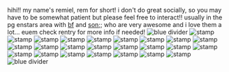 hihi!! my name's remiel, rem for short! i don't do great socially, so you may have to be somewhat patient but please feel free to interact!! usually in the pg enstars area with [bf](https://github.com/angelicfreak) and [son](https://github.com/Ffluffernutt);; who are very awesome and i love them a lot... euem check rentry for more info if needed!
![blue divider](https://64.media.tumblr.com/f0c18941348b84103d3415184bf38848/f7ec0cffe6574c86-c3/s2048x3072/6206d9d13b3811559c4d1d50a0ea6fde9279875d.pnj)
![stamp](https://images-wixmp-ed30a86b8c4ca887773594c2.wixmp.com/f/2a4269cb-2f67-4435-b4c0-5515d5613cc7/de37qmr-99705960-189f-43d4-bc8b-7035f3ccdaf3.png?token=eyJ0eXAiOiJKV1QiLCJhbGciOiJIUzI1NiJ9.eyJzdWIiOiJ1cm46YXBwOjdlMGQxODg5ODIyNjQzNzNhNWYwZDQxNWVhMGQyNmUwIiwiaXNzIjoidXJuOmFwcDo3ZTBkMTg4OTgyMjY0MzczYTVmMGQ0MTVlYTBkMjZlMCIsIm9iaiI6W1t7InBhdGgiOiJcL2ZcLzJhNDI2OWNiLTJmNjctNDQzNS1iNGMwLTU1MTVkNTYxM2NjN1wvZGUzN3Ftci05OTcwNTk2MC0xODlmLTQzZDQtYmM4Yi03MDM1ZjNjY2RhZjMucG5nIn1dXSwiYXVkIjpbInVybjpzZXJ2aWNlOmZpbGUuZG93bmxvYWQiXX0.6CdqqYThcbgJPzvLdB3VRlweSn6e5-9qd996jgkxv0s) ![stamp](https://images-wixmp-ed30a86b8c4ca887773594c2.wixmp.com/f/2a4269cb-2f67-4435-b4c0-5515d5613cc7/depjcim-d03210c1-51d1-4f61-bd2e-48a6b65335dd.png?token=eyJ0eXAiOiJKV1QiLCJhbGciOiJIUzI1NiJ9.eyJzdWIiOiJ1cm46YXBwOjdlMGQxODg5ODIyNjQzNzNhNWYwZDQxNWVhMGQyNmUwIiwiaXNzIjoidXJuOmFwcDo3ZTBkMTg4OTgyMjY0MzczYTVmMGQ0MTVlYTBkMjZlMCIsIm9iaiI6W1t7InBhdGgiOiJcL2ZcLzJhNDI2OWNiLTJmNjctNDQzNS1iNGMwLTU1MTVkNTYxM2NjN1wvZGVwamNpbS1kMDMyMTBjMS01MWQxLTRmNjEtYmQyZS00OGE2YjY1MzM1ZGQucG5nIn1dXSwiYXVkIjpbInVybjpzZXJ2aWNlOmZpbGUuZG93bmxvYWQiXX0.r9Hpy8fyM9ZUQfQRuFzddvBluiWvmJf26A5TBrGps8Q) ![stamp](https://external-media.spacehey.net/media/s2jU5x7cyyMyh4SDxTEX5P6iCBj4YPzjeYDX78axe-2o=/https://images-wixmp-ed30a86b8c4ca887773594c2.wixmp.com/f/74037890-f83c-468f-83cf-33aa7bea7e7f/d47htzh-05694e0b-a1d9-49ce-bf71-ce1cc9c13366.gif?token=eyJ0eXAiOiJKV1QiLCJhbGciOiJIUzI1NiJ9.eyJzdWIiOiJ1cm46YXBwOjdlMGQxODg5ODIyNjQzNzNhNWYwZDQxNWVhMGQyNmUwIiwiaXNzIjoidXJuOmFwcDo3ZTBkMTg4OTgyMjY0MzczYTVmMGQ0MTVlYTBkMjZlMCIsIm9iaiI6W1t7InBhdGgiOiJcL2ZcLzc0MDM3ODkwLWY4M2MtNDY4Zi04M2NmLTMzYWE3YmVhN2U3ZlwvZDQ3aHR6aC0wNTY5NGUwYi1hMWQ5LTQ5Y2UtYmY3MS1jZTFjYzljMTMzNjYuZ2lmIn1dXSwiYXVkIjpbInVybjpzZXJ2aWNlOmZpbGUuZG93bmxvYWQiXX0.FdPXtWZb4q5h_5aD2HmMhKhXEsRydV1j7jTSmwcLcuw) ![stamp](https://external-media.spacehey.net/media/sZZDev_KEjt7hgg4V8dodIu9Uf4MMBw69L88bimUFOYQ=/https://images-wixmp-ed30a86b8c4ca887773594c2.wixmp.com/f/a98d6b1b-2df5-4458-b2d6-9497a5e393b6/dauwwvu-64aafafd-14e2-48db-9eb2-a11a298d732a.png/v1/fill/w_99,h_56/my_boyfriend_is_my_best_friend_stamp_by_rainbow_lizzard_dauwwvu-fullview.png?token=eyJ0eXAiOiJKV1QiLCJhbGciOiJIUzI1NiJ9.eyJzdWIiOiJ1cm46YXBwOjdlMGQxODg5ODIyNjQzNzNhNWYwZDQxNWVhMGQyNmUwIiwiaXNzIjoidXJuOmFwcDo3ZTBkMTg4OTgyMjY0MzczYTVmMGQ0MTVlYTBkMjZlMCIsIm9iaiI6W1t7ImhlaWdodCI6Ijw9NTYiLCJwYXRoIjoiXC9mXC9hOThkNmIxYi0yZGY1LTQ0NTgtYjJkNi05NDk3YTVlMzkzYjZcL2RhdXd3dnUtNjRhYWZhZmQtMTRlMi00OGRiLTllYjItYTExYTI5OGQ3MzJhLnBuZyIsIndpZHRoIjoiPD05OSJ9XV0sImF1ZCI6WyJ1cm46c2VydmljZTppbWFnZS5vcGVyYXRpb25zIl19.rOpdeL8XJZ7HS4NXCyKxC7FBJK_MRa3JuhMAseV2W98) ![stamp](https://external-media.spacehey.net/media/s6qL5PYxbKVnJm0BAb33i24pyl-IDhMD-t9b8bgEOlEI=/https://images-wixmp-ed30a86b8c4ca887773594c2.wixmp.com/f/f7f32212-7f2b-41d5-b864-9a6ecf945203/da2p3hi-2626d16b-38af-4d64-8193-7125d67ae758.png/v1/fill/w_99,h_55/friendly_reminder_stamp__f2u__by_witchb0y_da2p3hi-fullview.png?token=eyJ0eXAiOiJKV1QiLCJhbGciOiJIUzI1NiJ9.eyJzdWIiOiJ1cm46YXBwOjdlMGQxODg5ODIyNjQzNzNhNWYwZDQxNWVhMGQyNmUwIiwiaXNzIjoidXJuOmFwcDo3ZTBkMTg4OTgyMjY0MzczYTVmMGQ0MTVlYTBkMjZlMCIsIm9iaiI6W1t7ImhlaWdodCI6Ijw9NTUiLCJwYXRoIjoiXC9mXC9mN2YzMjIxMi03ZjJiLTQxZDUtYjg2NC05YTZlY2Y5NDUyMDNcL2RhMnAzaGktMjYyNmQxNmItMzhhZi00ZDY0LTgxOTMtNzEyNWQ2N2FlNzU4LnBuZyIsIndpZHRoIjoiPD05OSJ9XV0sImF1ZCI6WyJ1cm46c2VydmljZTppbWFnZS5vcGVyYXRpb25zIl19._4fNgMGpf5wesx6XUVhYUY1zfgw0yCE3mdJzqqdDwqw) ![stamp](https://external-media.spacehey.net/media/s4uH1FHLzf4nvE10IDHrqguB3vO5U8F7dD20mFEgVuAU=/https://images-wixmp-ed30a86b8c4ca887773594c2.wixmp.com/f/d945a677-c004-4cae-9b50-4d6392b452cb/da5dsk5-1735acba-f868-4e16-8eec-1cb00575a917.gif?token=eyJ0eXAiOiJKV1QiLCJhbGciOiJIUzI1NiJ9.eyJzdWIiOiJ1cm46YXBwOjdlMGQxODg5ODIyNjQzNzNhNWYwZDQxNWVhMGQyNmUwIiwiaXNzIjoidXJuOmFwcDo3ZTBkMTg4OTgyMjY0MzczYTVmMGQ0MTVlYTBkMjZlMCIsIm9iaiI6W1t7InBhdGgiOiJcL2ZcL2Q5NDVhNjc3LWMwMDQtNGNhZS05YjUwLTRkNjM5MmI0NTJjYlwvZGE1ZHNrNS0xNzM1YWNiYS1mODY4LTRlMTYtOGVlYy0xY2IwMDU3NWE5MTcuZ2lmIn1dXSwiYXVkIjpbInVybjpzZXJ2aWNlOmZpbGUuZG93bmxvYWQiXX0.AFomLenIljWhTlAPIHVSnLHza_FtE1kUgFI6eqyF-rw) ![stamp](https://external-media.spacehey.net/media/sFXHIug66KsfBds6ua_cQ5b4Vcgqac1MKOYMfcN4wL2M=/https://images-wixmp-ed30a86b8c4ca887773594c2.wixmp.com/f/3d3655b7-467f-4394-ac71-50e0c1dfcff8/ddccl9o-a9b32efc-de5c-4617-8bd5-94b82f66f23d.png/v1/fill/w_99,h_56/achillean_stamp_by_sunbirds_ddccl9o-fullview.png?token=eyJ0eXAiOiJKV1QiLCJhbGciOiJIUzI1NiJ9.eyJzdWIiOiJ1cm46YXBwOjdlMGQxODg5ODIyNjQzNzNhNWYwZDQxNWVhMGQyNmUwIiwiaXNzIjoidXJuOmFwcDo3ZTBkMTg4OTgyMjY0MzczYTVmMGQ0MTVlYTBkMjZlMCIsIm9iaiI6W1t7ImhlaWdodCI6Ijw9NTYiLCJwYXRoIjoiXC9mXC8zZDM2NTViNy00NjdmLTQzOTQtYWM3MS01MGUwYzFkZmNmZjhcL2RkY2NsOW8tYTliMzJlZmMtZGU1Yy00NjE3LThiZDUtOTRiODJmNjZmMjNkLnBuZyIsIndpZHRoIjoiPD05OSJ9XV0sImF1ZCI6WyJ1cm46c2VydmljZTppbWFnZS5vcGVyYXRpb25zIl19.xRpzFMaND2XSz2x1fEgcIfZJ2uatmrGYaJFkgawnJik) ![stamp](https://external-media.spacehey.net/media/sbAZ0oZkEqJmAp90hJFSGQYklqL3uXhgE9X7rLc6ylxw=/https://images-wixmp-ed30a86b8c4ca887773594c2.wixmp.com/f/bcf5ac68-e2b5-49d8-9ea9-736d45aa6321/dafmpih-473072cd-f98c-4d9b-8ffd-ac35100ef243.png/v1/fill/w_99,h_56/asexual_pride_stamp_by_destinysgrace_dafmpih-fullview.png?token=eyJ0eXAiOiJKV1QiLCJhbGciOiJIUzI1NiJ9.eyJzdWIiOiJ1cm46YXBwOjdlMGQxODg5ODIyNjQzNzNhNWYwZDQxNWVhMGQyNmUwIiwiaXNzIjoidXJuOmFwcDo3ZTBkMTg4OTgyMjY0MzczYTVmMGQ0MTVlYTBkMjZlMCIsIm9iaiI6W1t7ImhlaWdodCI6Ijw9NTYiLCJwYXRoIjoiXC9mXC9iY2Y1YWM2OC1lMmI1LTQ5ZDgtOWVhOS03MzZkNDVhYTYzMjFcL2RhZm1waWgtNDczMDcyY2QtZjk4Yy00ZDliLThmZmQtYWMzNTEwMGVmMjQzLnBuZyIsIndpZHRoIjoiPD05OSJ9XV0sImF1ZCI6WyJ1cm46c2VydmljZTppbWFnZS5vcGVyYXRpb25zIl19.jHNsaJ0PX5HWBNNQ7x0AeriiH8rH2A87eRVQ_T-9KqQ) ![stamp](https://external-media.spacehey.net/media/s7FpRQBmRoa53HYBASmZF8UPKZJoLJ2LIHRLfNeysM1o=/https://images-wixmp-ed30a86b8c4ca887773594c2.wixmp.com/f/bcf5ac68-e2b5-49d8-9ea9-736d45aa6321/dafmo7b-a5c034ae-2335-4e98-b427-26529d6fe4a8.png/v1/fill/w_99,h_56/transgender_pride_stamp_by_destinysgrace_dafmo7b-fullview.png?token=eyJ0eXAiOiJKV1QiLCJhbGciOiJIUzI1NiJ9.eyJzdWIiOiJ1cm46YXBwOjdlMGQxODg5ODIyNjQzNzNhNWYwZDQxNWVhMGQyNmUwIiwiaXNzIjoidXJuOmFwcDo3ZTBkMTg4OTgyMjY0MzczYTVmMGQ0MTVlYTBkMjZlMCIsIm9iaiI6W1t7ImhlaWdodCI6Ijw9NTYiLCJwYXRoIjoiXC9mXC9iY2Y1YWM2OC1lMmI1LTQ5ZDgtOWVhOS03MzZkNDVhYTYzMjFcL2RhZm1vN2ItYTVjMDM0YWUtMjMzNS00ZTk4LWI0MjctMjY1MjlkNmZlNGE4LnBuZyIsIndpZHRoIjoiPD05OSJ9XV0sImF1ZCI6WyJ1cm46c2VydmljZTppbWFnZS5vcGVyYXRpb25zIl19.hbgt4h5fPa23_wmPM6d8h3Sge6fjDrABnNGXdc7C7rg) ![stamp](https://external-media.spacehey.net/media/sAqNlGRvj4R73MXgzufZMWXYt8pbMi2yxC3-wxdH76Vo=/https://images-wixmp-ed30a86b8c4ca887773594c2.wixmp.com/f/5f8f5aa2-b3ec-4042-8fb6-74219bd45757/d4nhktw-7741171c-cc96-45f4-9028-f657cc45fac3.gif?token=eyJ0eXAiOiJKV1QiLCJhbGciOiJIUzI1NiJ9.eyJzdWIiOiJ1cm46YXBwOjdlMGQxODg5ODIyNjQzNzNhNWYwZDQxNWVhMGQyNmUwIiwiaXNzIjoidXJuOmFwcDo3ZTBkMTg4OTgyMjY0MzczYTVmMGQ0MTVlYTBkMjZlMCIsIm9iaiI6W1t7InBhdGgiOiJcL2ZcLzVmOGY1YWEyLWIzZWMtNDA0Mi04ZmI2LTc0MjE5YmQ0NTc1N1wvZDRuaGt0dy03NzQxMTcxYy1jYzk2LTQ1ZjQtOTAyOC1mNjU3Y2M0NWZhYzMuZ2lmIn1dXSwiYXVkIjpbInVybjpzZXJ2aWNlOmZpbGUuZG93bmxvYWQiXX0.rNSIfqN3dUy4LadGZflwCrwMdkAtWGmES3wSGSCV0KM) ![stamp](https://external-media.spacehey.net/media/sTvfkfAB7T388AmDaGs4Mn8EXe9O1QXvfKBnJguNSR6w=/https://images-wixmp-ed30a86b8c4ca887773594c2.wixmp.com/f/fd695a56-b840-4407-bf9c-ea0939b5cb16/dbs8ezg-17e37aee-ac3a-45d3-ac43-5e669acc7ad7.gif?token=eyJ0eXAiOiJKV1QiLCJhbGciOiJIUzI1NiJ9.eyJzdWIiOiJ1cm46YXBwOjdlMGQxODg5ODIyNjQzNzNhNWYwZDQxNWVhMGQyNmUwIiwiaXNzIjoidXJuOmFwcDo3ZTBkMTg4OTgyMjY0MzczYTVmMGQ0MTVlYTBkMjZlMCIsIm9iaiI6W1t7InBhdGgiOiJcL2ZcL2ZkNjk1YTU2LWI4NDAtNDQwNy1iZjljLWVhMDkzOWI1Y2IxNlwvZGJzOGV6Zy0xN2UzN2FlZS1hYzNhLTQ1ZDMtYWM0My01ZTY2OWFjYzdhZDcuZ2lmIn1dXSwiYXVkIjpbInVybjpzZXJ2aWNlOmZpbGUuZG93bmxvYWQiXX0.fqJ_PZU2oCUi0waQcgsZDqYmRH_IbJ3nBFoNfPVW8Do) ![stamp](https://external-media.spacehey.net/media/sK7eVnZKQGEUqjPWi-G4zVspp1nhUpTvZVI_dJQkVzW4=/https://images-wixmp-ed30a86b8c4ca887773594c2.wixmp.com/f/0770f9ec-ed13-4241-a92d-b57b1228495c/d96bjzb-f295cac8-9b51-4874-b7df-8f4928473432.png/v1/fill/w_99,h_56/_c_69__i_love_plants_for_bubblegid_by_wishmasteralchemist_d96bjzb-fullview.png?token=eyJ0eXAiOiJKV1QiLCJhbGciOiJIUzI1NiJ9.eyJzdWIiOiJ1cm46YXBwOjdlMGQxODg5ODIyNjQzNzNhNWYwZDQxNWVhMGQyNmUwIiwiaXNzIjoidXJuOmFwcDo3ZTBkMTg4OTgyMjY0MzczYTVmMGQ0MTVlYTBkMjZlMCIsIm9iaiI6W1t7ImhlaWdodCI6Ijw9NTYiLCJwYXRoIjoiXC9mXC8wNzcwZjllYy1lZDEzLTQyNDEtYTkyZC1iNTdiMTIyODQ5NWNcL2Q5NmJqemItZjI5NWNhYzgtOWI1MS00ODc0LWI3ZGYtOGY0OTI4NDczNDMyLnBuZyIsIndpZHRoIjoiPD05OSJ9XV0sImF1ZCI6WyJ1cm46c2VydmljZTppbWFnZS5vcGVyYXRpb25zIl19.VSTeXTEq1ZlQVgMgBjGm1uwChdbE9a2kyHOhM-P46tQ) ![stamp](https://external-media.spacehey.net/media/s8RexczK-qgawXzyDKWi2aqaqpdq6fetaQCZQGsUjW_o=/https://images-wixmp-ed30a86b8c4ca887773594c2.wixmp.com/f/85c2a57f-7527-4e67-96e4-6540be8c027b/db66w25-439e0d5e-fac6-4734-8ec9-6438584e8700.png/v1/fill/w_99,h_56/enstars_stamp___natsume_sakasaki_by_arashizu_db66w25-fullview.png?token=eyJ0eXAiOiJKV1QiLCJhbGciOiJIUzI1NiJ9.eyJzdWIiOiJ1cm46YXBwOjdlMGQxODg5ODIyNjQzNzNhNWYwZDQxNWVhMGQyNmUwIiwiaXNzIjoidXJuOmFwcDo3ZTBkMTg4OTgyMjY0MzczYTVmMGQ0MTVlYTBkMjZlMCIsIm9iaiI6W1t7ImhlaWdodCI6Ijw9NTYiLCJwYXRoIjoiXC9mXC84NWMyYTU3Zi03NTI3LTRlNjctOTZlNC02NTQwYmU4YzAyN2JcL2RiNjZ3MjUtNDM5ZTBkNWUtZmFjNi00NzM0LThlYzktNjQzODU4NGU4NzAwLnBuZyIsIndpZHRoIjoiPD05OSJ9XV0sImF1ZCI6WyJ1cm46c2VydmljZTppbWFnZS5vcGVyYXRpb25zIl19.-oRS93eBcHk4mvrSnQiI-XiiHRGNuNPP9vLgImcGEwM) ![stamp](https://external-media.spacehey.net/media/sra2g9pinzFfetGr7w0QHFvZSTUhAPnZqfX_34Wu3dlI=/https://images-wixmp-ed30a86b8c4ca887773594c2.wixmp.com/f/85c2a57f-7527-4e67-96e4-6540be8c027b/db66vz7-f4f281e7-a267-4a3b-9835-c086e1d67961.png/v1/fill/w_99,h_56/enstars_stamp___tsumugi_aoba_by_arashizu_db66vz7-fullview.png?token=eyJ0eXAiOiJKV1QiLCJhbGciOiJIUzI1NiJ9.eyJzdWIiOiJ1cm46YXBwOjdlMGQxODg5ODIyNjQzNzNhNWYwZDQxNWVhMGQyNmUwIiwiaXNzIjoidXJuOmFwcDo3ZTBkMTg4OTgyMjY0MzczYTVmMGQ0MTVlYTBkMjZlMCIsIm9iaiI6W1t7ImhlaWdodCI6Ijw9NTYiLCJwYXRoIjoiXC9mXC84NWMyYTU3Zi03NTI3LTRlNjctOTZlNC02NTQwYmU4YzAyN2JcL2RiNjZ2ejctZjRmMjgxZTctYTI2Ny00YTNiLTk4MzUtYzA4NmUxZDY3OTYxLnBuZyIsIndpZHRoIjoiPD05OSJ9XV0sImF1ZCI6WyJ1cm46c2VydmljZTppbWFnZS5vcGVyYXRpb25zIl19.qVdIAXa3UIZzbLyP3DES82LZPo0-3iV1glsTqqWRe4M) ![stamp](https://external-media.spacehey.net/media/scC7u6fuIJzsaUT-LrIl5Ei7ZGCViT1YWayJ7QmhBc2g=/https://images-wixmp-ed30a86b8c4ca887773594c2.wixmp.com/f/85c2a57f-7527-4e67-96e4-6540be8c027b/db66w53-0ede880e-9e47-47e9-ad49-4142f5dcd03a.png/v1/fill/w_99,h_56/enstars_stamp___sora_harukawa_by_arashizu_db66w53-fullview.png?token=eyJ0eXAiOiJKV1QiLCJhbGciOiJIUzI1NiJ9.eyJzdWIiOiJ1cm46YXBwOjdlMGQxODg5ODIyNjQzNzNhNWYwZDQxNWVhMGQyNmUwIiwiaXNzIjoidXJuOmFwcDo3ZTBkMTg4OTgyMjY0MzczYTVmMGQ0MTVlYTBkMjZlMCIsIm9iaiI6W1t7ImhlaWdodCI6Ijw9NTYiLCJwYXRoIjoiXC9mXC84NWMyYTU3Zi03NTI3LTRlNjctOTZlNC02NTQwYmU4YzAyN2JcL2RiNjZ3NTMtMGVkZTg4MGUtOWU0Ny00N2U5LWFkNDktNDE0MmY1ZGNkMDNhLnBuZyIsIndpZHRoIjoiPD05OSJ9XV0sImF1ZCI6WyJ1cm46c2VydmljZTppbWFnZS5vcGVyYXRpb25zIl19.ODIZ1ZD61LksXk4DsYDDzUaUvls0VVTB1dpyQj7wKtk) ![stamp](https://external-media.spacehey.net/media/skCgJRx_m0wAHF4ZWVd22v46HlIuf4Fv7rvulHLqKsCg=/https://images-wixmp-ed30a86b8c4ca887773594c2.wixmp.com/f/85c2a57f-7527-4e67-96e4-6540be8c027b/db66to8-fe6437bd-d6ce-41c2-b237-f0670051d889.png/v1/fill/w_99,h_56/enstars_stamp___eichi_tenshouin_by_arashizu_db66to8-fullview.png?token=eyJ0eXAiOiJKV1QiLCJhbGciOiJIUzI1NiJ9.eyJzdWIiOiJ1cm46YXBwOjdlMGQxODg5ODIyNjQzNzNhNWYwZDQxNWVhMGQyNmUwIiwiaXNzIjoidXJuOmFwcDo3ZTBkMTg4OTgyMjY0MzczYTVmMGQ0MTVlYTBkMjZlMCIsIm9iaiI6W1t7ImhlaWdodCI6Ijw9NTYiLCJwYXRoIjoiXC9mXC84NWMyYTU3Zi03NTI3LTRlNjctOTZlNC02NTQwYmU4YzAyN2JcL2RiNjZ0bzgtZmU2NDM3YmQtZDZjZS00MWMyLWIyMzctZjA2NzAwNTFkODg5LnBuZyIsIndpZHRoIjoiPD05OSJ9XV0sImF1ZCI6WyJ1cm46c2VydmljZTppbWFnZS5vcGVyYXRpb25zIl19.GgukiJ2DJO2Xy2_oW-bk-pTnPoqrJMafcD4I0VtRtgY) ![stamp](https://external-media.spacehey.net/media/swMghi2mATKuEhcOC6n8TVCpLj5w2f6CP_fZmnsqhwig=/https://images-wixmp-ed30a86b8c4ca887773594c2.wixmp.com/f/c89d1002-8ee8-401a-aae5-adc53a6b798b/da9gpuz-bad70b5a-4e3e-4b96-81e4-ee4db89dfcdb.png/v1/fill/w_99,h_56/forest_stamp_by_bulletblend_da9gpuz-fullview.png?token=eyJ0eXAiOiJKV1QiLCJhbGciOiJIUzI1NiJ9.eyJzdWIiOiJ1cm46YXBwOjdlMGQxODg5ODIyNjQzNzNhNWYwZDQxNWVhMGQyNmUwIiwiaXNzIjoidXJuOmFwcDo3ZTBkMTg4OTgyMjY0MzczYTVmMGQ0MTVlYTBkMjZlMCIsIm9iaiI6W1t7ImhlaWdodCI6Ijw9NTYiLCJwYXRoIjoiXC9mXC9jODlkMTAwMi04ZWU4LTQwMWEtYWFlNS1hZGM1M2E2Yjc5OGJcL2RhOWdwdXotYmFkNzBiNWEtNGUzZS00Yjk2LTgxZTQtZWU0ZGI4OWRmY2RiLnBuZyIsIndpZHRoIjoiPD05OSJ9XV0sImF1ZCI6WyJ1cm46c2VydmljZTppbWFnZS5vcGVyYXRpb25zIl19.cSDiHrPY3ZhvxaTpAR5o7QUKkwYlhs62A4srw_5b7EE) ![stamp](https://images-wixmp-ed30a86b8c4ca887773594c2.wixmp.com/f/13955afe-6510-418e-9039-b1aceafb175a/dc374d1-d01439c8-6ed0-426d-b649-a7b3b782ce34.png/v1/fill/w_99,h_56,q_80,strp/__by_drowsyfaun_dc374d1-fullview.jpg?token=eyJ0eXAiOiJKV1QiLCJhbGciOiJIUzI1NiJ9.eyJzdWIiOiJ1cm46YXBwOjdlMGQxODg5ODIyNjQzNzNhNWYwZDQxNWVhMGQyNmUwIiwiaXNzIjoidXJuOmFwcDo3ZTBkMTg4OTgyMjY0MzczYTVmMGQ0MTVlYTBkMjZlMCIsIm9iaiI6W1t7ImhlaWdodCI6Ijw9NTYiLCJwYXRoIjoiXC9mXC8xMzk1NWFmZS02NTEwLTQxOGUtOTAzOS1iMWFjZWFmYjE3NWFcL2RjMzc0ZDEtZDAxNDM5YzgtNmVkMC00MjZkLWI2NDktYTdiM2I3ODJjZTM0LnBuZyIsIndpZHRoIjoiPD05OSJ9XV0sImF1ZCI6WyJ1cm46c2VydmljZTppbWFnZS5vcGVyYXRpb25zIl19.zY8ES5Jc99KgKNIh2pdOWBXWVXyUGNzjG5VGJGUmZwI) ![stamp](https://images-wixmp-ed30a86b8c4ca887773594c2.wixmp.com/f/123d674b-ec3a-48d6-974e-6735d6a62320/d3eddoj-1b447871-9c6e-4854-bf11-63e5c291fd82.gif?token=eyJ0eXAiOiJKV1QiLCJhbGciOiJIUzI1NiJ9.eyJzdWIiOiJ1cm46YXBwOjdlMGQxODg5ODIyNjQzNzNhNWYwZDQxNWVhMGQyNmUwIiwiaXNzIjoidXJuOmFwcDo3ZTBkMTg4OTgyMjY0MzczYTVmMGQ0MTVlYTBkMjZlMCIsIm9iaiI6W1t7InBhdGgiOiJcL2ZcLzEyM2Q2NzRiLWVjM2EtNDhkNi05NzRlLTY3MzVkNmE2MjMyMFwvZDNlZGRvai0xYjQ0Nzg3MS05YzZlLTQ4NTQtYmYxMS02M2U1YzI5MWZkODIuZ2lmIn1dXSwiYXVkIjpbInVybjpzZXJ2aWNlOmZpbGUuZG93bmxvYWQiXX0.I68rmIGNAjW6rH4JdcODv9zcxCRzSOM4JVUNI0gx1Qk) ![stamp](https://images-wixmp-ed30a86b8c4ca887773594c2.wixmp.com/f/9c783e56-4876-449b-9018-20f4e33e6fa0/d2rfqfd-bf0cb79c-26b1-41df-9eb2-27353be6c74a.gif?token=eyJ0eXAiOiJKV1QiLCJhbGciOiJIUzI1NiJ9.eyJzdWIiOiJ1cm46YXBwOjdlMGQxODg5ODIyNjQzNzNhNWYwZDQxNWVhMGQyNmUwIiwiaXNzIjoidXJuOmFwcDo3ZTBkMTg4OTgyMjY0MzczYTVmMGQ0MTVlYTBkMjZlMCIsIm9iaiI6W1t7InBhdGgiOiJcL2ZcLzljNzgzZTU2LTQ4NzYtNDQ5Yi05MDE4LTIwZjRlMzNlNmZhMFwvZDJyZnFmZC1iZjBjYjc5Yy0yNmIxLTQxZGYtOWViMi0yNzM1M2JlNmM3NGEuZ2lmIn1dXSwiYXVkIjpbInVybjpzZXJ2aWNlOmZpbGUuZG93bmxvYWQiXX0.Lzqneh6eEJqHGo05Yyazg9rmzpgfKpPUeWyPga2eZYQ) ![stamp](https://64.media.tumblr.com/aeef3d56521b9317079f33f0288b5393/5c19bcc8ac66edb0-ca/s100x200/e85c87a3541b1afa7a79f82048819ff1fda2dfac.pnj) ![stamp](https://64.media.tumblr.com/61f658ebe5c2050152ac71eb4f59410c/eb5d4e67c5a4f50e-b4/s100x200/12ba2e8e17dcaede51f8297a006bcc201c032878.pnj) ![stamp](https://64.media.tumblr.com/8b4fa33223c704a347f99d9f59cb6382/eb5d4e67c5a4f50e-d5/s100x200/f1a126a157e2d65de8ae10df56af34303d9402af.pnj) ![stamp](https://64.media.tumblr.com/eff11858fb567fc3e2e79fce0bce6a9d/eb5d4e67c5a4f50e-43/s100x200/d6be29a535c026315f8e595cdd3038d1cc5233c2.pnj)
![blue divider](https://64.media.tumblr.com/f0c18941348b84103d3415184bf38848/f7ec0cffe6574c86-c3/s2048x3072/6206d9d13b3811559c4d1d50a0ea6fde9279875d.pnj)

